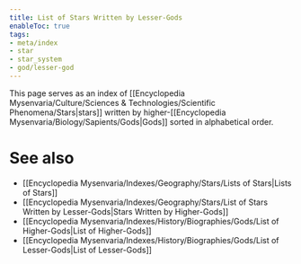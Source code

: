 ```yaml
---
title: List of Stars Written by Lesser-Gods
enableToc: true
tags:
- meta/index
- star
- star_system
- god/lesser-god
---
```


This page serves as an index of [[Encyclopedia Mysenvaria/Culture/Sciences & Technologies/Scientific Phenomena/Stars|stars]] written by higher-[[Encyclopedia Mysenvaria/Biology/Sapients/Gods|Gods]] sorted in alphabetical order.

# See also
- [[Encyclopedia Mysenvaria/Indexes/Geography/Stars/Lists of Stars|Lists of Stars]]
- [[Encyclopedia Mysenvaria/Indexes/Geography/Stars/List of Stars Written by Lesser-Gods|Stars Written by Higher-Gods]]
- [[Encyclopedia Mysenvaria/Indexes/History/Biographies/Gods/List of Higher-Gods|List of Higher-Gods]]
- [[Encyclopedia Mysenvaria/Indexes/History/Biographies/Gods/List of Lesser-Gods|List of Lesser-Gods]]
